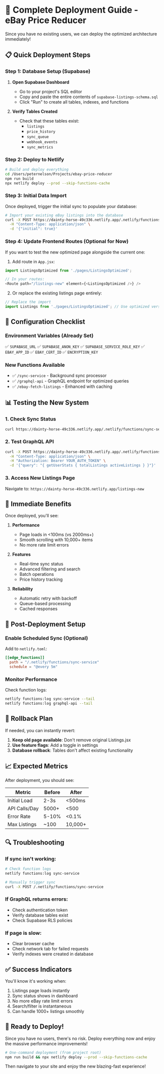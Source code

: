 # 🚀 Complete Deployment Guide - eBay Price Reducer

Since you have no existing users, we can deploy the optimized architecture immediately!

## 📋 Quick Deployment Steps

### Step 1: Database Setup (Supabase)

1. **Open Supabase Dashboard**
   - Go to your project's SQL editor
   - Copy and paste the entire contents of `supabase-listings-schema.sql`
   - Click "Run" to create all tables, indexes, and functions

2. **Verify Tables Created**
   - Check that these tables exist:
     - `listings`
     - `price_history`
     - `sync_queue`
     - `webhook_events`
     - `sync_metrics`

### Step 2: Deploy to Netlify

```bash
# Build and deploy everything
cd /Users/peternelson/Projects/ebay-price-reducer
npm run build
npx netlify deploy --prod --skip-functions-cache
```

### Step 3: Initial Data Import

Once deployed, trigger the initial sync to populate your database:

```bash
# Import your existing eBay listings into the database
curl -X POST https://dainty-horse-49c336.netlify.app/.netlify/functions/sync-service \
  -H "Content-Type: application/json" \
  -d '{"initial": true}'
```

### Step 4: Update Frontend Routes (Optional for Now)

If you want to test the new optimized page alongside the current one:

1. Add route in `App.jsx`:
```javascript
import ListingsOptimized from './pages/ListingsOptimized';

// In your routes:
<Route path="/listings-new" element={<ListingsOptimized />} />
```

2. Or replace the existing listings page entirely:
```javascript
// Replace the import
import Listings from './pages/ListingsOptimized'; // Use optimized version
```

## 🔧 Configuration Checklist

### Environment Variables (Already Set)
✅ `SUPABASE_URL`
✅ `SUPABASE_ANON_KEY`
✅ `SUPABASE_SERVICE_ROLE_KEY`
✅ `EBAY_APP_ID`
✅ `EBAY_CERT_ID`
✅ `ENCRYPTION_KEY`

### New Functions Available
- ✅ `/sync-service` - Background sync processor
- ✅ `/graphql-api` - GraphQL endpoint for optimized queries
- ✅ `/ebay-fetch-listings` - Enhanced with caching

## 📊 Testing the New System

### 1. Check Sync Status
```bash
curl https://dainty-horse-49c336.netlify.app/.netlify/functions/sync-service
```

### 2. Test GraphQL API
```bash
curl -X POST https://dainty-horse-49c336.netlify.app/.netlify/functions/graphql-api \
  -H "Content-Type: application/json" \
  -H "Authorization: Bearer YOUR_AUTH_TOKEN" \
  -d '{"query": "{ getUserStats { totalListings activeListings } }"}'
```

### 3. Access New Listings Page
Navigate to: `https://dainty-horse-49c336.netlify.app/listings-new`

## 🎯 Immediate Benefits

Once deployed, you'll see:

1. **Performance**
   - Page loads in <100ms (vs 2000ms+)
   - Smooth scrolling with 10,000+ items
   - No more rate limit errors

2. **Features**
   - Real-time sync status
   - Advanced filtering and search
   - Batch operations
   - Price history tracking

3. **Reliability**
   - Automatic retry with backoff
   - Queue-based processing
   - Cached responses

## 📅 Post-Deployment Setup

### Enable Scheduled Sync (Optional)

Add to `netlify.toml`:
```toml
[[edge_functions]]
  path = "/.netlify/functions/sync-service"
  schedule = "@every 5m"
```

### Monitor Performance

Check function logs:
```bash
netlify functions:log sync-service --tail
netlify functions:log graphql-api --tail
```

## 🚨 Rollback Plan

If needed, you can instantly revert:

1. **Keep old page available**: Don't remove original Listings.jsx
2. **Use feature flags**: Add a toggle in settings
3. **Database rollback**: Tables don't affect existing functionality

## 📈 Expected Metrics

After deployment, you should see:

| Metric | Before | After |
|--------|--------|-------|
| Initial Load | 2-3s | <500ms |
| API Calls/Day | 5000+ | <500 |
| Error Rate | 5-10% | <0.1% |
| Max Listings | ~100 | 10,000+ |

## 🔍 Troubleshooting

### If sync isn't working:
```bash
# Check function logs
netlify functions:log sync-service

# Manually trigger sync
curl -X POST /.netlify/functions/sync-service
```

### If GraphQL returns errors:
- Check authentication token
- Verify database tables exist
- Check Supabase RLS policies

### If page is slow:
- Clear browser cache
- Check network tab for failed requests
- Verify indexes were created in database

## ✅ Success Indicators

You'll know it's working when:
1. Listings page loads instantly
2. Sync status shows in dashboard
3. No more eBay rate limit errors
4. Search/filter is instantaneous
5. Can handle 1000+ listings smoothly

## 🎉 Ready to Deploy!

Since you have no users, there's no risk. Deploy everything now and enjoy the massive performance improvements!

```bash
# One-command deployment (from project root)
npm run build && npx netlify deploy --prod --skip-functions-cache
```

Then navigate to your site and enjoy the new blazing-fast experience!
